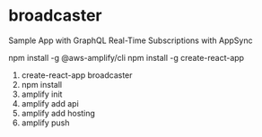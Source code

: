 # broadcaster
Sample App with GraphQL Real-Time Subscriptions with AppSync

npm install -g @aws-amplify/cli
npm install -g create-react-app

1. create-react-app broadcaster
2. npm install
3. amplify init
4. amplify add api
5. amplify add hosting
6. amplify push
